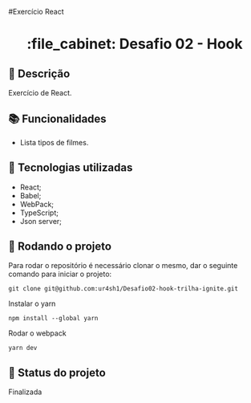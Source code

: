#Exercício React
<h1 align="center">:file_cabinet: Desafio 02 - Hook</h1>

## :memo: Descrição
Exercício de React.

## :books: Funcionalidades
* Lista tipos de filmes.

## :wrench: Tecnologias utilizadas
* React;
* Babel;
* WebPack;
* TypeScript;
* Json server;

## :rocket: Rodando o projeto
Para rodar o repositório é necessário clonar o mesmo, dar o seguinte comando para iniciar o projeto:
```
git clone git@github.com:ur4sh1/Desafio02-hook-trilha-ignite.git
```
Instalar o yarn
```
npm install --global yarn
```
Rodar o webpack
```
yarn dev
```

## :dart: Status do projeto
Finalizada